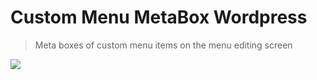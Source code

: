 # Custom Menu MetaBox Wordpress
> Meta boxes of custom menu items on the menu editing screen

<img src="http://s.w.org/style/images/wporg-logo.svg?3" />
